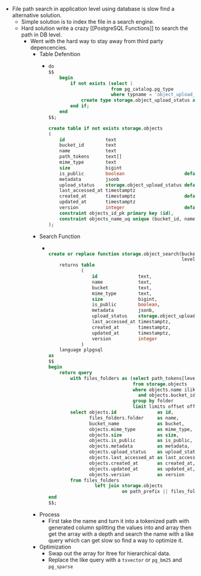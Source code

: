 - File path search in application level using database is slow find a alternative solution.
	- Simple solution is to index the file in a search engine.
	- Hard solution write a crazy [[PostgreSQL Functions]] to search the path in DB level.
		- Went with the hard way to stay away from third party depencencies.
			- Table Defenition
				- ```sql
				  do
				  $$
				      begin
				          if not exists (select 1
				                         from pg_catalog.pg_type
				                         where typname = 'object_upload_status') then
				              create type storage.object_upload_status as enum ('pending', 'in_progress', 'complete', 'failed');
				          end if;
				      end
				  $$;
				  
				  create table if not exists storage.objects
				  (
				      id               text                                           not null check ( storage.text_non_empty_trimmed_text(id) ),
				      bucket_id        text                                           not null check ( storage.text_non_empty_trimmed_text(bucket_id) ),
				      name             text                                           not null check ( storage.text_non_empty_trimmed_text(name) ),
				      path_tokens      text[]                                         not null generated always as (string_to_array(name, '/')) stored,
				      mime_type        text                                           not null check ( storage.text_non_empty_trimmed_text(mime_type) ),
				      size             bigint                                         not null check ( size > 0 ),
				      is_public        boolean                      default false     not null,
				      metadata         jsonb                                          null,
				      upload_status    storage.object_upload_status default 'pending' not null,
				      last_accessed_at timestamptz                                    null,
				      created_at       timestamptz                  default now()     not null,
				      updated_at       timestamptz                                    null,
				      version          integer                      default 0         not null,
				      constraint objects_id_pk primary key (id),
				      constraint objects_name_uq unique (bucket_id, name)
				  );
				  ```
			- Search Function
				- ```sql
				  
				  create or replace function storage.object_search(bucket_name text, path_prefix text, limits int default 100,
				                                                   levels int default 1, offsets int default 0)
				      returns table
				              (
				                  id               text,
				                  name             text,
				                  bucket           text,
				                  mime_type        text,
				                  size             bigint,
				                  is_public        boolean,
				                  metadata         jsonb,
				                  upload_status    storage.object_upload_status,
				                  last_accessed_at timestamptz,
				                  created_at       timestamptz,
				                  updated_at       timestamptz,
				                  version          integer
				              )
				      language plpgsql
				  as
				  $$
				  begin
				      return query
				          with files_folders as (select path_tokens[levels] as folder
				                                 from storage.objects
				                                 where objects.name ilike path_prefix || '%'
				                                   and objects.bucket_id = bucket_name
				                                 group by folder
				                                 limit limits offset offsets)
				          select objects.id               as id,
				                 files_folders.folder     as name,
				                 bucket_name              as bucket,
				                 objects.mime_type        as mime_type,
				                 objects.size             as size,
				                 objects.is_public        as is_public,
				                 objects.metadata         as metadata,
				                 objects.upload_status    as upload_status,
				                 objects.last_accessed_at as last_accessed_at,
				                 objects.created_at       as created_at,
				                 objects.updated_at       as updated_at,
				                 objects.version          as version
				          from files_folders
				                   left join storage.objects
				                             on path_prefix || files_folders.folder = objects.name and objects.bucket_id = bucket_name;
				  end
				  $$;
				  ```
			- Process
				- First take the name and turn it into a tokenized path with generated column splitting the values into and array then get the array with a depth and search the name with a like query which can get slow so find a way to optimize it.
			- Optimization
				- Swap out the array for ltree for hierarchical data.
				- Replace the like query with a `tsvector` or `pg_bm25` and `pg_sparse`